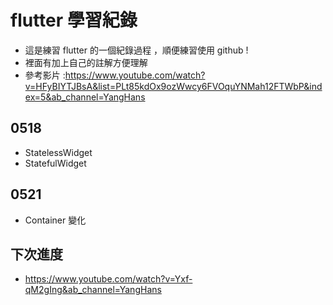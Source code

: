 # flutter 學習紀錄 
- 這是練習 flutter 的一個紀錄過程 ，順便練習使用 github !
- 裡面有加上自己的註解方便理解
- 參考影片 :https://www.youtube.com/watch?v=HFyBIYTJBsA&list=PLt85kdOx9ozWwcy6FVOquYNMah12FTWbP&index=5&ab_channel=YangHans

## 0518
- StatelessWidget
- StatefulWidget

## 0521
- Container 變化

## 下次進度 
- https://www.youtube.com/watch?v=Yxf-qM2gIng&ab_channel=YangHans


